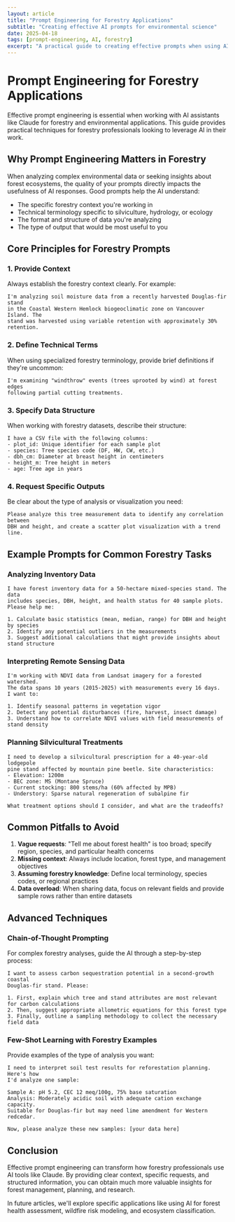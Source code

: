 ```yaml
---
layout: article
title: "Prompt Engineering for Forestry Applications"
subtitle: "Creating effective AI prompts for environmental science"
date: 2025-04-18
tags: [prompt-engineering, AI, forestry]
excerpt: "A practical guide to creating effective prompts when using AI tools like Claude for forestry and environmental applications."
---
```


# Prompt Engineering for Forestry Applications

Effective prompt engineering is essential when working with AI assistants like Claude for forestry and environmental applications. This guide provides practical techniques for forestry professionals looking to leverage AI in their work.

## Why Prompt Engineering Matters in Forestry

When analyzing complex environmental data or seeking insights about forest ecosystems, the quality of your prompts directly impacts the usefulness of AI responses. Good prompts help the AI understand:

- The specific forestry context you're working in
- Technical terminology specific to silviculture, hydrology, or ecology
- The format and structure of data you're analyzing
- The type of output that would be most useful to you

## Core Principles for Forestry Prompts

### 1. Provide Context

Always establish the forestry context clearly. For example:

```
I'm analyzing soil moisture data from a recently harvested Douglas-fir stand 
in the Coastal Western Hemlock biogeoclimatic zone on Vancouver Island. The 
stand was harvested using variable retention with approximately 30% retention.
```

### 2. Define Technical Terms

When using specialized forestry terminology, provide brief definitions if they're uncommon:

```
I'm examining "windthrow" events (trees uprooted by wind) at forest edges 
following partial cutting treatments.
```

### 3. Specify Data Structure

When working with forestry datasets, describe their structure:

```
I have a CSV file with the following columns:
- plot_id: Unique identifier for each sample plot
- species: Tree species code (DF, HW, CW, etc.)
- dbh_cm: Diameter at breast height in centimeters
- height_m: Tree height in meters
- age: Tree age in years
```

### 4. Request Specific Outputs

Be clear about the type of analysis or visualization you need:

```
Please analyze this tree measurement data to identify any correlation between 
DBH and height, and create a scatter plot visualization with a trend line.
```

## Example Prompts for Common Forestry Tasks

### Analyzing Inventory Data

```
I have forest inventory data for a 50-hectare mixed-species stand. The data 
includes species, DBH, height, and health status for 40 sample plots. 
Please help me:

1. Calculate basic statistics (mean, median, range) for DBH and height by species
2. Identify any potential outliers in the measurements
3. Suggest additional calculations that might provide insights about stand structure
```

### Interpreting Remote Sensing Data

```
I'm working with NDVI data from Landsat imagery for a forested watershed. 
The data spans 10 years (2015-2025) with measurements every 16 days. 
I want to:

1. Identify seasonal patterns in vegetation vigor
2. Detect any potential disturbances (fire, harvest, insect damage)
3. Understand how to correlate NDVI values with field measurements of stand density
```

### Planning Silvicultural Treatments

```
I need to develop a silvicultural prescription for a 40-year-old lodgepole 
pine stand affected by mountain pine beetle. Site characteristics:
- Elevation: 1200m
- BEC zone: MS (Montane Spruce)
- Current stocking: 800 stems/ha (60% affected by MPB)
- Understory: Sparse natural regeneration of subalpine fir

What treatment options should I consider, and what are the tradeoffs?
```

## Common Pitfalls to Avoid

1. **Vague requests**: "Tell me about forest health" is too broad; specify region, species, and particular health concerns
2. **Missing context**: Always include location, forest type, and management objectives
3. **Assuming forestry knowledge**: Define local terminology, species codes, or regional practices
4. **Data overload**: When sharing data, focus on relevant fields and provide sample rows rather than entire datasets

## Advanced Techniques

### Chain-of-Thought Prompting

For complex forestry analyses, guide the AI through a step-by-step process:

```
I want to assess carbon sequestration potential in a second-growth coastal 
Douglas-fir stand. Please:

1. First, explain which tree and stand attributes are most relevant for carbon calculations
2. Then, suggest appropriate allometric equations for this forest type
3. Finally, outline a sampling methodology to collect the necessary field data
```

### Few-Shot Learning with Forestry Examples

Provide examples of the type of analysis you want:

```
I need to interpret soil test results for reforestation planning. Here's how 
I'd analyze one sample:

Sample A: pH 5.2, CEC 12 meq/100g, 75% base saturation
Analysis: Moderately acidic soil with adequate cation exchange capacity.
Suitable for Douglas-fir but may need lime amendment for Western redcedar.

Now, please analyze these new samples: [your data here]
```

## Conclusion

Effective prompt engineering can transform how forestry professionals use AI tools like Claude. By providing clear context, specific requests, and structured information, you can obtain much more valuable insights for forest management, planning, and research.

In future articles, we'll explore specific applications like using AI for forest health assessment, wildfire risk modeling, and ecosystem classification.